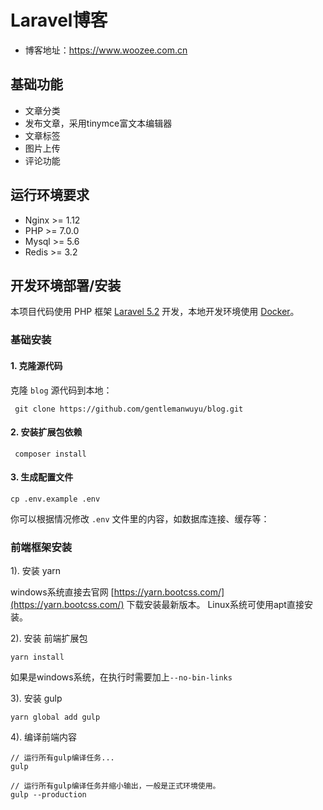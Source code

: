 # Laravel博客
* 博客地址：https://www.woozee.com.cn

## 基础功能
- 文章分类
- 发布文章，采用tinymce富文本编辑器
- 文章标签
- 图片上传
- 评论功能

## 运行环境要求
- Nginx >= 1.12
- PHP >= 7.0.0
- Mysql >= 5.6
- Redis >= 3.2

## 开发环境部署/安装

本项目代码使用 PHP 框架 [Laravel 5.2](https://d.laravel-china.org/docs/5.2/) 开发，本地开发环境使用 [Docker](https://github.com/gentlemanwuyu/dockerproject)。

### 基础安装

#### 1. 克隆源代码

克隆 `blog` 源代码到本地：

     git clone https://github.com/gentlemanwuyu/blog.git

#### 2. 安装扩展包依赖

     composer install

#### 3. 生成配置文件

```
cp .env.example .env
```

你可以根据情况修改 `.env` 文件里的内容，如数据库连接、缓存等：

### 前端框架安装

1). 安装 yarn

windows系统直接去官网 [https://yarn.bootcss.com/](https://yarn.bootcss.com/) 下载安装最新版本。
Linux系统可使用apt直接安装。

2). 安装 前端扩展包

    yarn install
如果是windows系统，在执行时需要加上`--no-bin-links`

3). 安装 gulp

    yarn global add gulp

4). 编译前端内容

```shell
// 运行所有gulp编译任务...
gulp

// 运行所有gulp编译任务并缩小输出，一般是正式环境使用。
gulp --production
```

